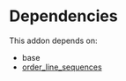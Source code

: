 # Dependencies

This addon depends on:

- base
- [order_line_sequences](https://github.com/bringout/cybrosys)
